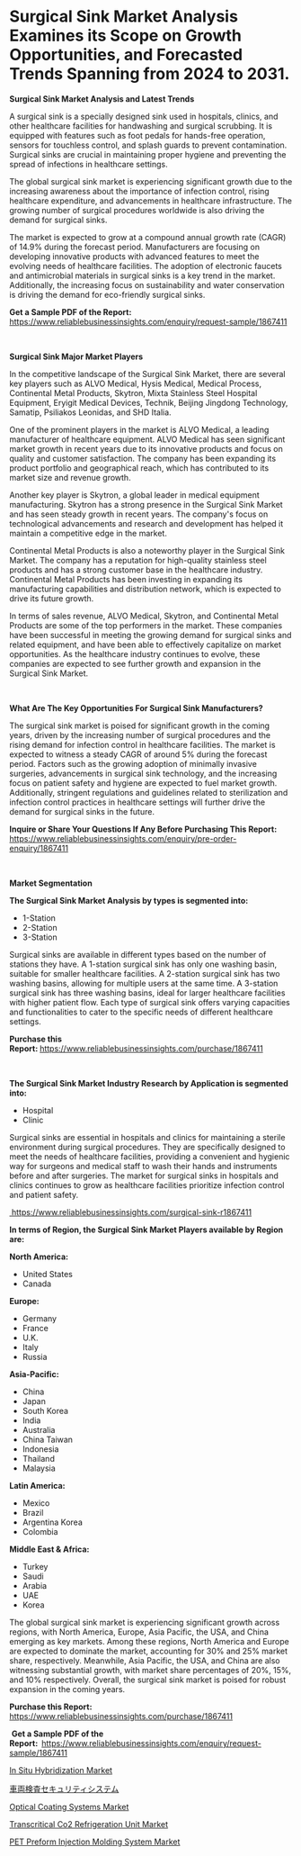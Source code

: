 <p><h1>Surgical Sink Market Analysis Examines its Scope on Growth Opportunities, and Forecasted Trends Spanning from 2024 to 2031.</h1></p><p><strong>Surgical Sink Market Analysis and Latest Trends</strong></p>
<p><p>A surgical sink is a specially designed sink used in hospitals, clinics, and other healthcare facilities for handwashing and surgical scrubbing. It is equipped with features such as foot pedals for hands-free operation, sensors for touchless control, and splash guards to prevent contamination. Surgical sinks are crucial in maintaining proper hygiene and preventing the spread of infections in healthcare settings.</p><p>The global surgical sink market is experiencing significant growth due to the increasing awareness about the importance of infection control, rising healthcare expenditure, and advancements in healthcare infrastructure. The growing number of surgical procedures worldwide is also driving the demand for surgical sinks.</p><p>The market is expected to grow at a compound annual growth rate (CAGR) of 14.9% during the forecast period. Manufacturers are focusing on developing innovative products with advanced features to meet the evolving needs of healthcare facilities. The adoption of electronic faucets and antimicrobial materials in surgical sinks is a key trend in the market. Additionally, the increasing focus on sustainability and water conservation is driving the demand for eco-friendly surgical sinks.</p></p>
<p><strong>Get a Sample PDF of the Report:&nbsp;</strong> <a href="https://www.reliablebusinessinsights.com/enquiry/request-sample/1867411">https://www.reliablebusinessinsights.com/enquiry/request-sample/1867411</a></p>
<p>&nbsp;</p>
<p><strong>Surgical Sink Major Market Players</strong></p>
<p><p>In the competitive landscape of the Surgical Sink Market, there are several key players such as ALVO Medical, Hysis Medical, Medical Process, Continental Metal Products, Skytron, Mixta Stainless Steel Hospital Equipment, Eryigit Medical Devices, Technik, Beijing Jingdong Technology, Samatip, Psiliakos Leonidas, and SHD Italia.</p><p>One of the prominent players in the market is ALVO Medical, a leading manufacturer of healthcare equipment. ALVO Medical has seen significant market growth in recent years due to its innovative products and focus on quality and customer satisfaction. The company has been expanding its product portfolio and geographical reach, which has contributed to its market size and revenue growth.</p><p>Another key player is Skytron, a global leader in medical equipment manufacturing. Skytron has a strong presence in the Surgical Sink Market and has seen steady growth in recent years. The company's focus on technological advancements and research and development has helped it maintain a competitive edge in the market.</p><p>Continental Metal Products is also a noteworthy player in the Surgical Sink Market. The company has a reputation for high-quality stainless steel products and has a strong customer base in the healthcare industry. Continental Metal Products has been investing in expanding its manufacturing capabilities and distribution network, which is expected to drive its future growth.</p><p>In terms of sales revenue, ALVO Medical, Skytron, and Continental Metal Products are some of the top performers in the market. These companies have been successful in meeting the growing demand for surgical sinks and related equipment, and have been able to effectively capitalize on market opportunities. As the healthcare industry continues to evolve, these companies are expected to see further growth and expansion in the Surgical Sink Market.</p></p>
<p>&nbsp;</p>
<p><strong>What Are The Key Opportunities For Surgical Sink Manufacturers?</strong></p>
<p><p>The surgical sink market is poised for significant growth in the coming years, driven by the increasing number of surgical procedures and the rising demand for infection control in healthcare facilities. The market is expected to witness a steady CAGR of around 5% during the forecast period. Factors such as the growing adoption of minimally invasive surgeries, advancements in surgical sink technology, and the increasing focus on patient safety and hygiene are expected to fuel market growth. Additionally, stringent regulations and guidelines related to sterilization and infection control practices in healthcare settings will further drive the demand for surgical sinks in the future.</p></p>
<p><strong>Inquire or Share Your Questions If Any Before Purchasing This Report:</strong> <a href="https://www.reliablebusinessinsights.com/enquiry/pre-order-enquiry/1867411">https://www.reliablebusinessinsights.com/enquiry/pre-order-enquiry/1867411</a></p>
<p>&nbsp;</p>
<p><strong>Market Segmentation</strong></p>
<p><strong>The Surgical Sink Market Analysis by types is segmented into:</strong></p>
<p><ul><li>1-Station</li><li>2-Station</li><li>3-Station</li></ul></p>
<p><p>Surgical sinks are available in different types based on the number of stations they have. A 1-station surgical sink has only one washing basin, suitable for smaller healthcare facilities. A 2-station surgical sink has two washing basins, allowing for multiple users at the same time. A 3-station surgical sink has three washing basins, ideal for larger healthcare facilities with higher patient flow. Each type of surgical sink offers varying capacities and functionalities to cater to the specific needs of different healthcare settings.</p></p>
<p><strong>Purchase this Report:&nbsp;</strong><a href="https://www.reliablebusinessinsights.com/purchase/1867411">https://www.reliablebusinessinsights.com/purchase/1867411</a></p>
<p>&nbsp;</p>
<p><strong>The Surgical Sink Market Industry Research by Application is segmented into:</strong></p>
<p><ul><li>Hospital</li><li>Clinic</li></ul></p>
<p><p>Surgical sinks are essential in hospitals and clinics for maintaining a sterile environment during surgical procedures. They are specifically designed to meet the needs of healthcare facilities, providing a convenient and hygienic way for surgeons and medical staff to wash their hands and instruments before and after surgeries. The market for surgical sinks in hospitals and clinics continues to grow as healthcare facilities prioritize infection control and patient safety.</p></p>
<p><a href="https://www.reliablebusinessinsights.com/surgical-sink-r1867411">&nbsp;https://www.reliablebusinessinsights.com/surgical-sink-r1867411</a></p>
<p><strong>In terms of Region, the Surgical Sink Market Players available by Region are:</strong></p>
<p>
    <p> <strong> North America: </strong>
        <ul>
            <li>United States</li>
            <li>Canada</li>
        </ul>
        </p> 
    <p> <strong> Europe: </strong>
        <ul>
            <li>Germany</li>
            <li>France</li>
            <li>U.K.</li>
            <li>Italy</li>
            <li>Russia</li>
        </ul>
        </p> 
    <p> <strong> Asia-Pacific: </strong>
        <ul>
            <li>China</li>
            <li>Japan</li>
            <li>South Korea</li>
            <li>India</li>
            <li>Australia</li>
            <li>China Taiwan</li>
            <li>Indonesia</li>
            <li>Thailand</li>
            <li>Malaysia</li>
        </ul>
        </p> 
    <p> <strong> Latin America: </strong>
        <ul>
            <li>Mexico</li>
            <li>Brazil</li>
            <li>Argentina Korea</li>
            <li>Colombia</li>
        </ul>
        </p> 
    <p> <strong> Middle East & Africa: </strong>
        <ul>
            <li>Turkey</li>
            <li>Saudi</li>
            <li>Arabia</li>
            <li>UAE</li>
            <li>Korea</li>
        </ul>
    </p>
    </p>
<p><p>The global surgical sink market is experiencing significant growth across regions, with North America, Europe, Asia Pacific, the USA, and China emerging as key markets. Among these regions, North America and Europe are expected to dominate the market, accounting for 30% and 25% market share, respectively. Meanwhile, Asia Pacific, the USA, and China are also witnessing substantial growth, with market share percentages of 20%, 15%, and 10% respectively. Overall, the surgical sink market is poised for robust expansion in the coming years.</p></p>
<p><strong>Purchase this Report: </strong><a href="https://www.reliablebusinessinsights.com/purchase/1867411">https://www.reliablebusinessinsights.com/purchase/1867411</a></p>
<p>&nbsp;<strong>Get a Sample PDF of the Report:&nbsp;&nbsp;</strong><a href="https://www.reliablebusinessinsights.com/enquiry/request-sample/1867411">https://www.reliablebusinessinsights.com/enquiry/request-sample/1867411</a></p>
<p><strong></strong></p>
<p><p><a href="https://www.linkedin.com/pulse/situ-hybridization-market-size-outlook-forecast-2024-2031-f0wwe?trackingId=qlC0uoAFDl1DAOKIx6V7Jw%3D%3D">In Situ Hybridization Market</a></p><p><a href="https://github.com/KaliMetz2023/Market-Research-Report-List-1/blob/main/6289525168150.md">車両検査セキュリティシステム</a></p><p><a href="https://www.linkedin.com/pulse/optical-coating-systems-market-report-reveals-latest-trends-0cdbe?trackingId=AdFg2OjQyICKzFsv1hme4g%3D%3D">Optical Coating Systems Market</a></p><p><a href="https://github.com/goodweq44/Market-Research-Report-List-1/blob/main/transcritical-co2-refrigeration-unit-market.md">Transcritical Co2 Refrigeration Unit Market</a></p><p><a href="https://github.com/MaraKoelpin2023/Market-Research-Report-List-1/blob/main/pet-preform-injection-molding-system-market.md">PET Preform Injection Molding System Market</a></p></p>